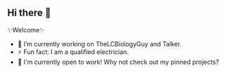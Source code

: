 ## Hi there 👋

✨Welcome✨

- 🔭 I’m currently working on TheLCBiologyGuy and Talker.
- ⚡️ Fun fact: I am a qualified electrician.
- 👾 I'm currently open to work! Why not check out my pinned projects?


